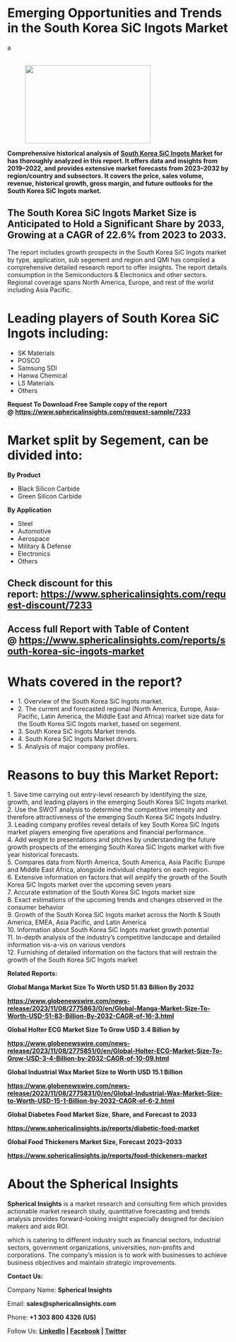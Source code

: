 <h1 id="4628" class="pw-post-title fo fp fq bf fr fs ft fu fv fw fx fy fz ga gb gc gd ge gf gg gh gi gj gk gl gm gn go gp gq bk" data-testid="storyTitle" data-selectable-paragraph="">Emerging Opportunities and Trends in the South Korea SiC Ingots Market</h1>
<div>
<div class="speechify-ignore ab cp">
<div class="speechify-ignore bh l">
<div class="gr gs gt gu gv ab">
<div>
<div class="ab gw">
<div>
<div class="bm">a
<div class="l gx gy by gz ha">&nbsp;</div>
<div class="l gx gy by gz ha">
<figure class="ld le lf lg lh li la lb paragraph-image">
<div class="la lb lc"><picture><img class="bh ki lj c" src="https://miro.medium.com/v2/resize:fit:469/1*8iHXJ3NgXcCknyBfz0VddQ.jpeg" alt="" width="284" height="177" /></picture></div>
</figure>
<p id="ed77" class="pw-post-body-paragraph lk ll fq lm b ln lo lp lq lr ls lt lu lv lw lx ly lz ma mb mc md me mf mg mh fj bk" data-selectable-paragraph=""><strong class="lm fr">Comprehensive historical analysis of&nbsp;</strong><a class="af mi" href="https://www.sphericalinsights.com/reports/south-korea-sic-ingots-market" target="_blank" rel="noopener ugc nofollow"><strong class="lm fr">South Korea SiC Ingots Market</strong></a><strong class="lm fr">&nbsp;for has thoroughly analyzed in this report. It offers data and insights from 2019&ndash;2022, and provides extensive market forecasts from 2023&ndash;2032 by region/country and subsectors. It covers the price, sales volume, revenue, historical growth, gross margin, and future outlooks for the South Korea SiC Ingots market.</strong></p>
<h2 id="b017" class="mj mk fq bf ml mm mn mo mp mq mr ms mt lv mu mv mw lz mx my mz md na nb nc nd bk" data-selectable-paragraph="">The South Korea SiC Ingots Market Size is Anticipated to Hold a Significant Share by 2033, Growing at a CAGR of 22.6% from 2023 to 2033.</h2>
<p id="1568" class="pw-post-body-paragraph lk ll fq lm b ln ne lp lq lr nf lt lu lv ng lx ly lz nh mb mc md ni mf mg mh fj bk" data-selectable-paragraph="">The report includes growth prospects in the South Korea SiC Ingots market by type, application, sub segement and region and QMI has compiled a comprehensive detailed research report to offer insights. The report details consumption in the Semiconductors &amp; Electronics and other sectors. Regional coverage spans North America, Europe, and rest of the world including Asia Pacific.</p>
<h1 id="c352" class="nj mk fq bf ml nk nl nm mp nn no np mt nq nr ns nt nu nv nw nx ny nz oa ob oc bk" data-selectable-paragraph="">Leading players of South Korea SiC Ingots including:</h1>
<ul class="">
<li id="7d45" class="lk ll fq lm b ln ne lp lq lr nf lt lu lv ng lx ly lz nh mb mc md ni mf mg mh od oe of bk" data-selectable-paragraph="">SK Materials</li>
<li id="41be" class="lk ll fq lm b ln og lp lq lr oh lt lu lv oi lx ly lz oj mb mc md ok mf mg mh od oe of bk" data-selectable-paragraph="">POSCO</li>
<li id="b6f3" class="lk ll fq lm b ln og lp lq lr oh lt lu lv oi lx ly lz oj mb mc md ok mf mg mh od oe of bk" data-selectable-paragraph="">Samsung SDI</li>
<li id="b358" class="lk ll fq lm b ln og lp lq lr oh lt lu lv oi lx ly lz oj mb mc md ok mf mg mh od oe of bk" data-selectable-paragraph="">Hanwa Chemical</li>
<li id="4b7f" class="lk ll fq lm b ln og lp lq lr oh lt lu lv oi lx ly lz oj mb mc md ok mf mg mh od oe of bk" data-selectable-paragraph="">LS Materials</li>
<li id="8999" class="lk ll fq lm b ln og lp lq lr oh lt lu lv oi lx ly lz oj mb mc md ok mf mg mh od oe of bk" data-selectable-paragraph="">Others</li>
</ul>
<p id="d16b" class="pw-post-body-paragraph lk ll fq lm b ln lo lp lq lr ls lt lu lv lw lx ly lz ma mb mc md me mf mg mh fj bk" data-selectable-paragraph=""><strong class="lm fr">Request To Download Free Sample copy of the report @&nbsp;</strong><a class="af mi" href="https://www.sphericalinsights.com/request-sample/7233" target="_blank" rel="noopener ugc nofollow"><strong class="lm fr">https://www.sphericalinsights.com/request-sample/7233</strong></a></p>
<h1 id="5fff" class="nj mk fq bf ml nk nl nm mp nn no np mt nq nr ns nt nu nv nw nx ny nz oa ob oc bk" data-selectable-paragraph="">Market split by Segement, can be divided into:</h1>
<p id="b417" class="pw-post-body-paragraph lk ll fq lm b ln ne lp lq lr nf lt lu lv ng lx ly lz nh mb mc md ni mf mg mh fj bk" data-selectable-paragraph=""><strong class="lm fr">By Product</strong></p>
<ul class="">
<li id="bd04" class="lk ll fq lm b ln lo lp lq lr ls lt lu lv lw lx ly lz ma mb mc md me mf mg mh od oe of bk" data-selectable-paragraph="">Black Silicon Carbide</li>
<li id="30b8" class="lk ll fq lm b ln og lp lq lr oh lt lu lv oi lx ly lz oj mb mc md ok mf mg mh od oe of bk" data-selectable-paragraph="">Green Silicon Carbide</li>
</ul>
<p id="4d1a" class="pw-post-body-paragraph lk ll fq lm b ln lo lp lq lr ls lt lu lv lw lx ly lz ma mb mc md me mf mg mh fj bk" data-selectable-paragraph=""><strong class="lm fr">By Application</strong></p>
<ul class="">
<li id="6339" class="lk ll fq lm b ln lo lp lq lr ls lt lu lv lw lx ly lz ma mb mc md me mf mg mh od oe of bk" data-selectable-paragraph="">Steel</li>
<li id="dc16" class="lk ll fq lm b ln og lp lq lr oh lt lu lv oi lx ly lz oj mb mc md ok mf mg mh od oe of bk" data-selectable-paragraph="">Automotive</li>
<li id="dfbc" class="lk ll fq lm b ln og lp lq lr oh lt lu lv oi lx ly lz oj mb mc md ok mf mg mh od oe of bk" data-selectable-paragraph="">Aerospace</li>
<li id="543d" class="lk ll fq lm b ln og lp lq lr oh lt lu lv oi lx ly lz oj mb mc md ok mf mg mh od oe of bk" data-selectable-paragraph="">Military &amp; Defense</li>
<li id="c019" class="lk ll fq lm b ln og lp lq lr oh lt lu lv oi lx ly lz oj mb mc md ok mf mg mh od oe of bk" data-selectable-paragraph="">Electronics</li>
<li id="99b9" class="lk ll fq lm b ln og lp lq lr oh lt lu lv oi lx ly lz oj mb mc md ok mf mg mh od oe of bk" data-selectable-paragraph="">Others</li>
</ul>
<h2 id="8363" class="mj mk fq bf ml mm mn mo mp mq mr ms mt lv mu mv mw lz mx my mz md na nb nc nd bk" data-selectable-paragraph="">Check discount for this report:&nbsp;<a class="af mi" href="https://www.sphericalinsights.com/request-discount/7233" target="_blank" rel="noopener ugc nofollow">https://www.sphericalinsights.com/request-discount/7233</a></h2>
<h2 id="39f2" class="mj mk fq bf ml mm mn mo mp mq mr ms mt lv mu mv mw lz mx my mz md na nb nc nd bk" data-selectable-paragraph="">Access full Report with Table of Content @&nbsp;<a class="af mi" href="https://www.sphericalinsights.com/reports/south-korea-sic-ingots-market" target="_blank" rel="noopener ugc nofollow">https://www.sphericalinsights.com/reports/south-korea-sic-ingots-market</a></h2>
<h1 id="e6f9" class="nj mk fq bf ml nk nl nm mp nn no np mt nq nr ns nt nu nv nw nx ny nz oa ob oc bk" data-selectable-paragraph="">Whats covered in the report?</h1>
<ul class="">
<li id="144e" class="lk ll fq lm b ln ne lp lq lr nf lt lu lv ng lx ly lz nh mb mc md ni mf mg mh od oe of bk" data-selectable-paragraph="">1. Overview of the South Korea SiC Ingots market.</li>
<li id="3d98" class="lk ll fq lm b ln og lp lq lr oh lt lu lv oi lx ly lz oj mb mc md ok mf mg mh od oe of bk" data-selectable-paragraph="">2. The current and forecasted regional (North America, Europe, Asia-Pacific, Latin America, the Middle East and Africa) market size data for the South Korea SiC Ingots market, based on segement.</li>
<li id="9793" class="lk ll fq lm b ln og lp lq lr oh lt lu lv oi lx ly lz oj mb mc md ok mf mg mh od oe of bk" data-selectable-paragraph="">3. South Korea SiC Ingots Market trends.</li>
<li id="32e2" class="lk ll fq lm b ln og lp lq lr oh lt lu lv oi lx ly lz oj mb mc md ok mf mg mh od oe of bk" data-selectable-paragraph="">4. South Korea SiC Ingots Market drivers.</li>
<li id="4464" class="lk ll fq lm b ln og lp lq lr oh lt lu lv oi lx ly lz oj mb mc md ok mf mg mh od oe of bk" data-selectable-paragraph="">5. Analysis of major company profiles.</li>
</ul>
<h1 id="1fb7" class="nj mk fq bf ml nk nl nm mp nn no np mt nq nr ns nt nu nv nw nx ny nz oa ob oc bk" data-selectable-paragraph="">Reasons to buy this Market Report:</h1>
<p id="3653" class="pw-post-body-paragraph lk ll fq lm b ln ne lp lq lr nf lt lu lv ng lx ly lz nh mb mc md ni mf mg mh fj bk" data-selectable-paragraph="">1. Save time carrying out entry-level research by identifying the size, growth, and leading players in the emerging South Korea SiC Ingots market.<br />2. Use the SWOT analysis to determine the competitive intensity and therefore attractiveness of the emerging South Korea SiC Ingots Industry.<br />3. Leading company profiles reveal details of key South Korea SiC Ingots market players emerging five operations and financial performance.<br />4. Add weight to presentations and pitches by understanding the future growth prospects of the emerging South Korea SiC Ingots market with five year historical forecasts.<br />5. Compares data from North America, South America, Asia Pacific Europe and Middle East Africa, alongside individual chapters on each region.<br />6. Extensive information on factors that will amplify the growth of the South Korea SiC Ingots market over the upcoming seven years<br />7. Accurate estimation of the South Korea SiC Ingots market size<br />8. Exact estimations of the upcoming trends and changes observed in the consumer behavior<br />9. Growth of the South Korea SiC Ingots market across the North &amp; South America, EMEA, Asia Pacific, and Latin America<br />10. Information about South Korea SiC Ingots market growth potential<br />11. In-depth analysis of the industry&rsquo;s competitive landscape and detailed information vis-a-vis on various vendors<br />12. Furnishing of detailed information on the factors that will restrain the growth of the South Korea SiC Ingots market</p>
<p id="2a00" class="pw-post-body-paragraph lk ll fq lm b ln lo lp lq lr ls lt lu lv lw lx ly lz ma mb mc md me mf mg mh fj bk" data-selectable-paragraph=""><strong class="lm fr">Related Reports:</strong></p>
<p id="0fc8" class="pw-post-body-paragraph lk ll fq lm b ln lo lp lq lr ls lt lu lv lw lx ly lz ma mb mc md me mf mg mh fj bk" data-selectable-paragraph=""><strong class="lm fr">Global Manga Market Size To Worth USD 51.83 Billion By 2032</strong></p>
<p id="5575" class="pw-post-body-paragraph lk ll fq lm b ln lo lp lq lr ls lt lu lv lw lx ly lz ma mb mc md me mf mg mh fj bk" data-selectable-paragraph=""><a class="af mi" href="https://www.globenewswire.com/news-release/2023/11/08/2775863/0/en/Global-Manga-Market-Size-To-Worth-USD-51-83-Billion-By-2032-CAGR-of-16-3.html" target="_blank" rel="noopener ugc nofollow"><strong class="lm fr">https://www.globenewswire.com/news-release/2023/11/08/2775863/0/en/Global-Manga-Market-Size-To-Worth-USD-51-83-Billion-By-2032-CAGR-of-16-3.html</strong></a></p>
<p id="543a" class="pw-post-body-paragraph lk ll fq lm b ln lo lp lq lr ls lt lu lv lw lx ly lz ma mb mc md me mf mg mh fj bk" data-selectable-paragraph=""><strong class="lm fr">Global Holter ECG Market Size To Grow USD 3.4 Billion by</strong></p>
<p id="4ea2" class="pw-post-body-paragraph lk ll fq lm b ln lo lp lq lr ls lt lu lv lw lx ly lz ma mb mc md me mf mg mh fj bk" data-selectable-paragraph=""><a class="af mi" href="https://www.globenewswire.com/news-release/2023/11/08/2775851/0/en/Global-Holter-ECG-Market-Size-To-Grow-USD-3-4-Billion-by-2032-CAGR-of-10-09.html" target="_blank" rel="noopener ugc nofollow"><strong class="lm fr">https://www.globenewswire.com/news-release/2023/11/08/2775851/0/en/Global-Holter-ECG-Market-Size-To-Grow-USD-3-4-Billion-by-2032-CAGR-of-10-09.html</strong></a></p>
<p id="d80d" class="pw-post-body-paragraph lk ll fq lm b ln lo lp lq lr ls lt lu lv lw lx ly lz ma mb mc md me mf mg mh fj bk" data-selectable-paragraph=""><strong class="lm fr">Global Industrial Wax Market Size to Worth USD 15.1 Billion</strong></p>
<p id="07b9" class="pw-post-body-paragraph lk ll fq lm b ln lo lp lq lr ls lt lu lv lw lx ly lz ma mb mc md me mf mg mh fj bk" data-selectable-paragraph=""><a class="af mi" href="https://www.globenewswire.com/news-release/2023/11/08/2775831/0/en/Global-Industrial-Wax-Market-Size-to-Worth-USD-15-1-Billion-by-2032-CAGR-of-6-2.html" target="_blank" rel="noopener ugc nofollow"><strong class="lm fr">https://www.globenewswire.com/news-release/2023/11/08/2775831/0/en/Global-Industrial-Wax-Market-Size-to-Worth-USD-15-1-Billion-by-2032-CAGR-of-6-2.html</strong></a></p>
<p id="fa82" class="pw-post-body-paragraph lk ll fq lm b ln lo lp lq lr ls lt lu lv lw lx ly lz ma mb mc md me mf mg mh fj bk" data-selectable-paragraph=""><strong class="lm fr">Global Diabetes Food Market Size, Share, and Forecast to 2033</strong></p>
<p id="b378" class="pw-post-body-paragraph lk ll fq lm b ln lo lp lq lr ls lt lu lv lw lx ly lz ma mb mc md me mf mg mh fj bk" data-selectable-paragraph=""><a class="af mi" href="https://www.sphericalinsights.jp/reports/diabetic-food-market" target="_blank" rel="noopener ugc nofollow"><strong class="lm fr">https://www.sphericalinsights.jp/reports/diabetic-food-market</strong></a></p>
<p id="b619" class="pw-post-body-paragraph lk ll fq lm b ln lo lp lq lr ls lt lu lv lw lx ly lz ma mb mc md me mf mg mh fj bk" data-selectable-paragraph=""><strong class="lm fr">Global Food Thickeners Market Size, Forecast 2023&ndash;2033</strong></p>
<p id="62e5" class="pw-post-body-paragraph lk ll fq lm b ln lo lp lq lr ls lt lu lv lw lx ly lz ma mb mc md me mf mg mh fj bk" data-selectable-paragraph=""><a class="af mi" href="https://www.sphericalinsights.jp/reports/food-thickeners-market" target="_blank" rel="noopener ugc nofollow"><strong class="lm fr">https://www.sphericalinsights.jp/reports/food-thickeners-market</strong></a></p>
<h1 id="304f" class="nj mk fq bf ml nk nl nm mp nn no np mt nq nr ns nt nu nv nw nx ny nz oa ob oc bk" data-selectable-paragraph="">About the Spherical Insights</h1>
<p id="daf7" class="pw-post-body-paragraph lk ll fq lm b ln ne lp lq lr nf lt lu lv ng lx ly lz nh mb mc md ni mf mg mh fj bk" data-selectable-paragraph=""><strong class="lm fr">Spherical Insights</strong>&nbsp;is a market research and consulting firm which provides actionable market research study, quantitative forecasting and trends analysis provides forward-looking insight especially designed for decision makers and aids ROI.</p>
<p id="3383" class="pw-post-body-paragraph lk ll fq lm b ln lo lp lq lr ls lt lu lv lw lx ly lz ma mb mc md me mf mg mh fj bk" data-selectable-paragraph="">which is catering to different industry such as financial sectors, industrial sectors, government organizations, universities, non-profits and corporations. The company&rsquo;s mission is to work with businesses to achieve business objectives and maintain strategic improvements.</p>
<p id="8a29" class="pw-post-body-paragraph lk ll fq lm b ln lo lp lq lr ls lt lu lv lw lx ly lz ma mb mc md me mf mg mh fj bk" data-selectable-paragraph=""><strong class="lm fr">Contact Us:</strong></p>
<p id="5429" class="pw-post-body-paragraph lk ll fq lm b ln lo lp lq lr ls lt lu lv lw lx ly lz ma mb mc md me mf mg mh fj bk" data-selectable-paragraph="">Company Name:&nbsp;<strong class="lm fr">Spherical Insights</strong></p>
<p id="9593" class="pw-post-body-paragraph lk ll fq lm b ln lo lp lq lr ls lt lu lv lw lx ly lz ma mb mc md me mf mg mh fj bk" data-selectable-paragraph="">Email:&nbsp;<strong class="lm fr">sales@sphericalinsights.com</strong></p>
<p id="fa94" class="pw-post-body-paragraph lk ll fq lm b ln lo lp lq lr ls lt lu lv lw lx ly lz ma mb mc md me mf mg mh fj bk" data-selectable-paragraph="">Phone:&nbsp;<strong class="lm fr">+1 303 800 4326 (US)</strong></p>
<p id="0ffc" class="pw-post-body-paragraph lk ll fq lm b ln lo lp lq lr ls lt lu lv lw lx ly lz ma mb mc md me mf mg mh fj bk" data-selectable-paragraph="">Follow Us:&nbsp;<a class="af mi" href="https://www.linkedin.com/company/spherical-insight/" target="_blank" rel="noopener ugc nofollow"><strong class="lm fr">LinkedIn</strong></a><strong class="lm fr">&nbsp;|&nbsp;</strong><a class="af mi" href="https://www.facebook.com/sphericalinsights22" target="_blank" rel="noopener ugc nofollow"><strong class="lm fr">Facebook</strong></a><strong class="lm fr">&nbsp;|&nbsp;</strong><a class="af mi" href="https://twitter.com/SInsights_US" target="_blank" rel="noopener ugc nofollow"><strong class="lm fr">Twitter</strong></a></p>
</div>
</div>
</div>
</div>
</div>
</div>
</div>
</div>
</div>
